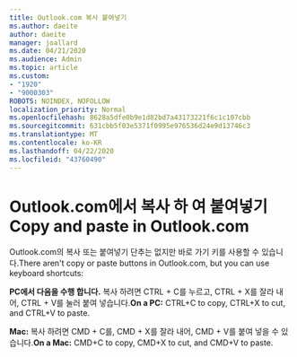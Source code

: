 ```yaml
---
title: Outlook.com 복사 붙여넣기
ms.author: daeite
author: daeite
manager: joallard
ms.date: 04/21/2020
ms.audience: Admin
ms.topic: article
ms.custom:
- "1920"
- "9000303"
ROBOTS: NOINDEX, NOFOLLOW
localization_priority: Normal
ms.openlocfilehash: 8628a5dfe0b9e1d82bd7a43173221f6c1c107cbb
ms.sourcegitcommit: 631cbb5f03e5371f0995e976536d24e9d13746c3
ms.translationtype: MT
ms.contentlocale: ko-KR
ms.lasthandoff: 04/22/2020
ms.locfileid: "43760490"
---
```

# <a name="copy-and-paste-in-outlookcom"></a><span data-ttu-id="2afed-102">Outlook.com에서 복사 하 여 붙여넣기</span><span class="sxs-lookup"><span data-stu-id="2afed-102">Copy and paste in Outlook.com</span></span>

<span data-ttu-id="2afed-103">Outlook.com의 복사 또는 붙여넣기 단추는 없지만 바로 가기 키를 사용할 수 있습니다.</span><span class="sxs-lookup"><span data-stu-id="2afed-103">There aren't copy or paste buttons in Outlook.com, but you can use keyboard shortcuts:</span></span>

<span data-ttu-id="2afed-104">**PC에서 다음을 수행 합니다.** 복사 하려면 CTRL + C를 누르고, CTRL + X를 잘라 내어, CTRL + V를 눌러 붙여 넣습니다.</span><span class="sxs-lookup"><span data-stu-id="2afed-104">**On a PC:** CTRL+C to copy, CTRL+X to cut, and CTRL+V to paste.</span></span>

<span data-ttu-id="2afed-105">**Mac:** 복사 하려면 CMD + C를, CMD + X를 잘라 내어, CMD + V를 붙여 넣을 수 있습니다.</span><span class="sxs-lookup"><span data-stu-id="2afed-105">**On a Mac:** CMD+C to copy, CMD+X to cut, and CMD+V to paste.</span></span>